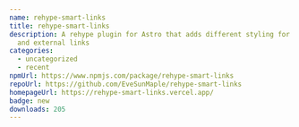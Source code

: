 ```yaml
---
name: rehype-smart-links
title: rehype-smart-links
description: A rehype plugin for Astro that adds different styling for internal
  and external links
categories:
  - uncategorized
  - recent
npmUrl: https://www.npmjs.com/package/rehype-smart-links
repoUrl: https://github.com/EveSunMaple/rehype-smart-links
homepageUrl: https://rehype-smart-links.vercel.app/
badge: new
downloads: 205
---
```

